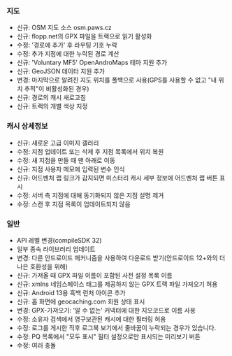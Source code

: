 ### 지도
- 신규: OSM 지도 소스 osm.paws.cz
- 신규: flopp.net의 GPX 파일을 트랙으로 읽기 활성화
- 수정: '경로에 추가' 후 라우팅 기호 누락
- 수정: 추가 지점에 대한 누락된 경로 계산
- 신규: 'Voluntary MF5' OpenAndroMaps 테마 지원 추가
- 신규: GeoJSON 데이터 지원 추가
- 변경: 마지막으로 알려진 지도 위치를 폴백으로 사용(GPS를 사용할 수 없고 "내 위치 추적"이 비활성화된 경우)
- 신규: 경로의 캐시 새로고침
- 신규: 트랙의 개별 색상 지정

### 캐시 상세정보
- 신규: 새로운 고급 이미지 갤러리
- 수정: 지점 업데이트 또는 삭제 후 지점 목록에서 위치 복원
- 수정: 새 지점을 만들 때 맨 아래로 이동
- 신규: 지점 사용자 메모에 입력된 변수 인식
- 신규: 어드벤처 랩 링크가 감지되면 미스터리 캐시 세부 정보에 어드벤처 랩 버튼 표시
- 수정: 서버 측 지점에 대해 동기화되지 않은 지점 설명 제거
- 수정: 스캔 후 지점 목록이 업데이트되지 않음

### 일반
- API 레벨 변경(compileSDK 32)
- 일부 종속 라이브러리 업데이트
- 변경: 다른 안드로이드 메커니즘을 사용하여 다운로드 받기(안드로이드 12+와의 더 나은 호환성을 위해)
- 신규: 가져올 때 GPX 파일 이름이 포함된 사전 설정 목록 이름
- 신규: xmlns 네임스페이스 태그를 제공하지 않는 GPX 트랙 파일 가져오기 허용
- 신규: Android 13용 흑백 런처 아이콘 추가
- 신규: 홈 화면에 geocaching.com 회원 상태 표시
- 변경: GPX-가져오기: '알 수 없는' 커넥터에 대한 지오코드로 이름 사용
- 수정: 소유자 검색에서 영구보관된 캐시에 대한 필터링 허용
- 수정: 로그를 게시한 직후 로그북 보기에서 줄바꿈이 누락되는 경우가 있습니다.
- 수정: PQ 목록에서 "모두 표시" 필터 설정으로만 표시되는 미리보기 버튼
- 수정: 여러 충돌
